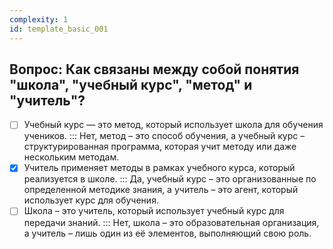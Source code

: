 ```yaml
---
complexity: 1
id: template_basic_001
---
```

## Вопрос: Как связаны между собой понятия "школа", "учебный курс", "метод" и "учитель"?

- [ ] Учебный курс — это метод, который использует школа для обучения учеников.  ::: Нет, метод – это способ обучения, а учебный курс – структурированная программа, которая учит методу или даже нескольким методам.  
- [x] Учитель применяет методы в рамках учебного курса, который реализуется в школе.  ::: Да, учебный курс – это организованные по определенной методике знания, а учитель – это агент, который использует курс для обучения.  
- [ ] Школа – это учитель, который использует учебный курс для передачи знаний.  ::: Нет, школа – это образовательная организация, а учитель – лишь один из её элементов, выполняющий свою роль.
